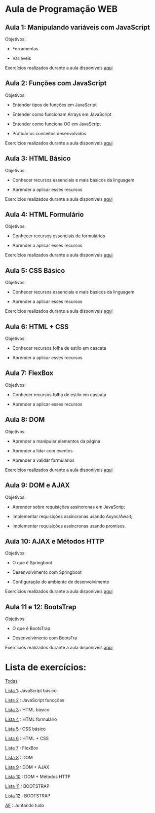 # Aula de Programação WEB

## Aula 1: Manipulando variáveis com JavaScript

Objetivos:
  - Ferramentas

  - Variáveis

Exercícios realizados durante a aula disponíveis [aqui](https://github.com/thaisconto/Curso-ADS/tree/main/JavaScript_Web/aula1) 

## Aula 2: Funções com JavaScript

Objetivos:
  - Entender tipos de funções em JavaScript

  - Entender como funcionam Arrays em JavaScript

  - Entender como funciona OO em JavaScript

  - Praticar os conceitos desenvolvidos

Exercícios realizados durante a aula disponíveis [aqui](https://github.com/thaisconto/Curso-ADS/tree/main/JavaScript_Web/aula2) 

## Aula 3: HTML Básico

Objetivos:
  - Conhecer recursos essenciais e mais básicos da linguagem

  - Aprender a aplicar esses recursos

Exercícios realizados durante a aula disponíveis [aqui](https://github.com/thaisconto/Curso-ADS/tree/main/JavaScript_Web/aula3)

## Aula 4: HTML Formulário

Objetivos:
  - Conhecer recursos essenciais de formulários

  - Aprender a aplicar esses recursos

Exercícios realizados durante a aula disponíveis [aqui](https://github.com/thaisconto/Curso-ADS/tree/main/JavaScript_Web/aula4)

## Aula 5: CSS Básico

Objetivos:
  - Conhecer recursos essenciais e mais básicos da linguagem

  - Aprender a aplicar esses recursos

Exercícios realizados durante a aula disponíveis [aqui](https://github.com/thaisconto/Curso-ADS/tree/main/JavaScript_Web/aula5)

## Aula 6: HTML + CSS

Objetivos:
  - Conhecer recursos folha de estilo em cascata

  - Aprender a aplicar esses recursos

## Aula 7: FlexBox

Objetivos:
  - Conhecer recursos folha de estilo em cascata

  - Aprender a aplicar esses recursos

## Aula 8: DOM

Objetivos:
  - Aprender a manipular elementos da página
    
  - Aprender a lidar com eventos
    
  - Aprender a validar formulários

Exercícios realizados durante a aula disponíveis [aqui](https://github.com/thaisconto/Curso-ADS/tree/main/JavaScript_Web/aula8)

## Aula 9: DOM e AJAX

Objetivos:
  - Aprender sobre requisições assíncronas em JavaScrip;

  - Implementar requisições assíncronas usando Async/Await;

  - Implementar requisições assíncronas usando promises.


## Aula 10: AJAX e Métodos HTTP

Objetivos:
  - O que é Springboot

  - Desenvolvimento com Springboot

  - Configuração do ambiente de desenvolvimento


Exercícios realizados durante a aula disponíveis [aqui](https://github.com/thaisconto/Curso-ADS/tree/main/JavaScript_Web/aula10)

## Aula 11 e 12: BootsTrap

Objetivos:
  - O que é BootsTrap

  - Desenvolvimento com BootsTra


Exercícios realizados durante a aula disponíveis [aqui](https://github.com/thaisconto/Curso-ADS/tree/main/JavaScript_Web/aula11)

# Lista de exercícios:

[Todas](https://github.com/thaisconto/Curso-ADS/tree/main/JavaScript_Web/Listas)

[Lista 1](https://github.com/thaisconto/Curso-ADS/tree/main/JavaScript_Web/Listas/Lista1): JavaScript básico

[Lista 2](https://github.com/thaisconto/Curso-ADS/tree/main/JavaScript_Web/Listas/Lista2) : JavaScript funcções

[Lista 3](https://github.com/thaisconto/Curso-ADS/tree/main/JavaScript_Web/Listas/Lista3) : HTML básico

[Lista 4](https://github.com/thaisconto/Curso-ADS/tree/main/JavaScript_Web/Listas/Lista4) : HTML formulário

[Lista 5](https://github.com/thaisconto/Curso-ADS/tree/main/JavaScript_Web/Listas/Lista5) : CSS básico

[Lista 6](https://github.com/thaisconto/Curso-ADS/tree/main/JavaScript_Web/Listas/Lista6) : HTML + CSS

[Lista 7](https://github.com/thaisconto/Curso-ADS/tree/main/JavaScript_Web/Listas/Lista7) : FlexBox

[Lista 8](https://github.com/thaisconto/Curso-ADS/tree/main/JavaScript_Web/Listas/Lista8) : DOM

[Lista 9](https://github.com/thaisconto/Curso-ADS/tree/main/JavaScript_Web/Listas/Lista9) : DOM + AJAX

[Lista 10](https://github.com/thaisconto/Curso-ADS/tree/main/JavaScript_Web/Listas/Lista10) : DOM + Métodos HTTP

[Lista 11](https://github.com/thaisconto/Curso-ADS/tree/main/JavaScript_Web/Listas/Lista11) : BOOTSTRAP

[Lista 12](https://github.com/thaisconto/Curso-ADS/tree/main/JavaScript_Web/Listas/Lista12) : BOOTSTRAP

[AF](https://github.com/thaisconto/Curso-ADS/tree/main/JavaScript_Web/Listas/AF) : Juntando tudo